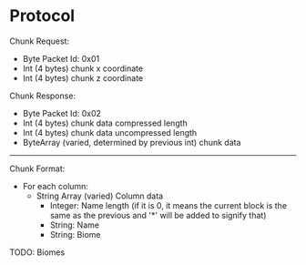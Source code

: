 # Protocol

Chunk Request:
-   Byte Packet Id: 0x01
-   Int (4 bytes) chunk x coordinate
-   Int (4 bytes) chunk z coordinate

Chunk Response:
-   Byte Packet Id: 0x02
-   Int (4 bytes) chunk data compressed length
-   Int (4 bytes) chunk data uncompressed length
-   ByteArray (varied, determined by previous int) chunk data

---------------

Chunk Format:
-   For each column:
    -   String Array (varied) Column data
        -   Integer: Name length (if it is 0, it means the current block is the same as the previous and '*' will be added to signify that)
        -   String: Name
        -   String: Biome
    
TODO: Biomes
